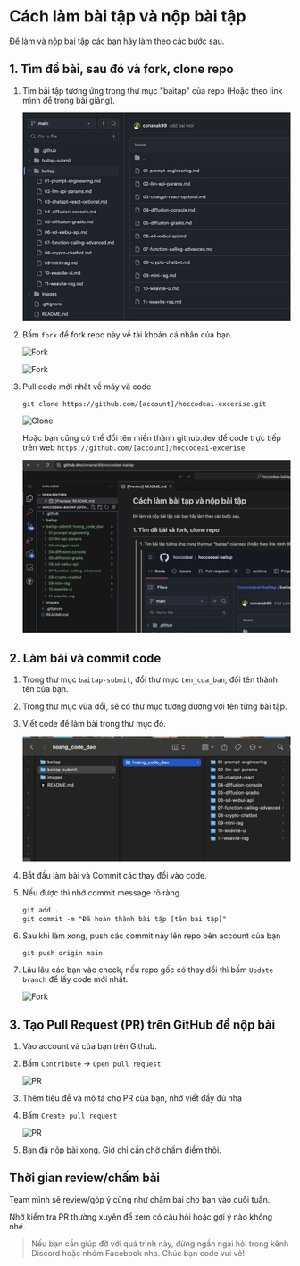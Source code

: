 # Cách làm bài tập và nộp bài tập

Để làm và nộp bài tập các bạn hãy làm theo các bước sau.

## 1. Tìm đề bài, sau đó và fork, clone repo

1. Tìm bài tập tương ứng trong thư mục "baitap" của repo (Hoặc theo link mình để trong bài giảng).

   ![Link bài tập](./images/baitap-1.jpg)

2. Bấm `fork` để fork repo này về tài khoản cá nhân của bạn.

   ![Fork](./images/fork-1.jpg)

   ![Fork](./images/fork-2.jpg)

3. Pull code mới nhất về máy và code

   ```
   git clone https://github.com/[account]/hoccodeai-excerise.git
   ```

   ![Clone](./images/clone-1.jpg)

   Hoặc bạn cũng có thể đổi tên miền thành github.dev để code trực tiếp trên web `https://github.com/[account]/hoccodeai-excerise`

   ![github-dev](./images/github-dev.jpg)

## 2. Làm bài và commit code

1. Trong thư mục `baitap-submit`, đổi thư mục `ten_cua_ban`, đổi tên thành tên của bạn.
2. Trong thư mục vừa đổi, sẽ có thư mục tương đương với tên từng bài tập.
3. Viết code để làm bài trong thư mục đó.

   ![Clone](./images/clone-2.jpg)

4. Bắt đầu làm bài và Commit các thay đổi vào code.
5. Nếu được thì nhớ commit message rõ ràng.

   ```
   git add .
   git commit -m "Đã hoàn thành bài tập [tên bài tập]"
   ```

6. Sau khi làm xong, push các commit này lên repo bên account của bạn

   ```
   git push origin main
   ```

7. Lâu lâu các bạn vào check, nếu repo gốc có thay dổi thì bấm `Update branch` để lấy code mới nhất.

   ![Fork](./images/clone-3.jpg)

## 3. Tạo Pull Request (PR) trên GitHub để nộp bài

1. Vào account và của bạn trên Github.
2. Bấm `Contribute` -> `Open pull request`

   ![PR](./images/pull-1.jpg)

3. Thêm tiêu đề và mô tả cho PR của bạn, nhớ viết đầy đủ nha
4. Bấm `Create pull request`

   ![PR](./images/pull-2.jpg)

5. Bạn đã nộp bài xong. Giờ chỉ cần chờ chấm điểm thôi.

## Thời gian review/chấm bài

Team mình sẽ review/góp ý cũng như chấm bài cho bạn vào cuối tuần.

Nhớ kiểm tra PR thường xuyên để xem có câu hỏi hoặc gợi ý nào không nhé.

> Nếu bạn cần giúp đỡ với quá trình này, đừng ngần ngại hỏi trong kênh Discord hoặc nhóm Facebook nha. Chúc bạn code vui vẻ!
